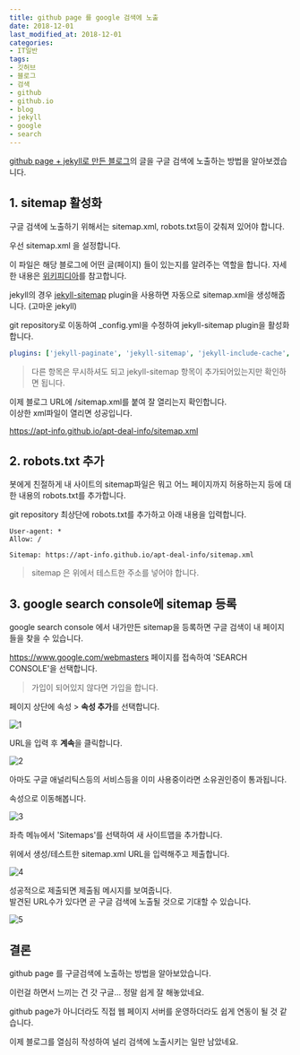 ```yaml
---
title: github page 를 google 검색에 노출
date: 2018-12-01
last_modified_at: 2018-12-01
categories:
- IT일반
tags:
- 깃허브
- 블로그
- 검색
- github
- github.io
- blog
- jekyll
- google
- search
---
```


[github page + jekyll로 만든 블로그](https://apt-info.github.io/it일반/github-blog-만들기)의 글을 구글 검색에 노출하는 방법을 알아보겠습니다.

## 1. sitemap 활성화

구글 검색에 노출하기 위해서는 sitemap.xml, robots.txt등이 갖춰져 있어야 합니다.

우선 sitemap.xml 을 설정합니다.

이 파일은 해당 블로그에 어떤 글(페이지) 들이 있는지를 알려주는 역할을 합니다. 자세한 내용은 [위키피디아](https://en.wikipedia.org/wiki/Sitemaps)를 참고합니다.

jekyll의 경우 [jekyll-sitemap](https://github.com/jekyll/jekyll-sitemap) plugin을 사용하면 자동으로 sitemap.xml을 생성해줍니다. (고마운 jekyll)

git repository로 이동하여 _config.yml을 수정하여 jekyll-sitemap plugin을 활성화합니다.

```yml
plugins: ['jekyll-paginate', 'jekyll-sitemap', 'jekyll-include-cache', 'jekyll-gist']
```

> 다른 항목은 무시하셔도 되고 jekyll-sitemap 항목이 추가되어있는지만 확인하면 됩니다.

이제 블로그 URL에 /sitemap.xml를 붙여 잘 열리는지 확인합니다. <br>
이상한 xml파일이 열리면 성공입니다.

<https://apt-info.github.io/apt-deal-info/sitemap.xml>

## 2. robots.txt 추가

봇에게 친절하게 내 사이트의 sitemap파일은 뭐고 어느 페이지까지 허용하는지 등에 대한 내용의 robots.txt를 추가합니다.

git repository 최상단에 robots.txt를 추가하고 아래 내용을 입력합니다.

```
User-agent: *
Allow: /

Sitemap: https://apt-info.github.io/apt-deal-info/sitemap.xml
```

> sitemap 은 위에서 테스트한 주소를 넣어야 합니다.

## 3. google search console에 sitemap 등록

google search console 에서 내가만든 sitemap을 등록하면 구글 검색이 내 페이지들을 찾을 수 있습니다.

<https://www.google.com/webmasters> 페이지를 접속하여 'SEARCH CONSOLE'을 선택합니다.

> 가입이 되어있지 않다면 가입을 합니다.

페이지 상단에 속성 > **속성 추가**를 선택합니다.

![1](https://apt-info.github.io/images/2018-12-01-3/1.png)

URL을 입력 후 **계속**을 클릭합니다.

![2](https://apt-info.github.io/images/2018-12-01-3/2.png)

아마도 구글 애널리틱스등의 서비스등을 이미 사용중이라면 소유권인증이 통과됩니다.

속성으로 이동해봅니다.

![3](https://apt-info.github.io/images/2018-12-01-3/3.png)

좌측 메뉴에서 'Sitemaps'를 선택하여 새 사이트맵을 추가합니다.

위에서 생성/테스트한 sitemap.xml URL을 입력해주고 제출합니다.

![4](https://apt-info.github.io/images/2018-12-01-3/4.png)

성공적으로 제출되면 제출됨 메시지를 보여줍니다.<br>
발견된 URL수가 있다면 곧 구글 검색에 노출될 것으로 기대할 수 있습니다.

![5](https://apt-info.github.io/images/2018-12-01-3/5.png)

## 결론

github page 를 구글검색에 노출하는 방법을 알아보았습니다.

이런걸 하면서 느끼는 건 갓 구글... 정말 쉽게 잘 해놓았네요.

github page가 아니더라도 직접 웹 페이지 서버를 운영하더라도 쉽게 연동이 될 것 같습니다.

이제 블로그를 열심히 작성하여 널리 검색에 노출시키는 일만 남았네요.